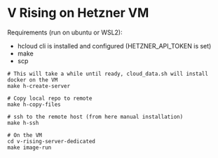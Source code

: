 # V Rising on Hetzner VM 

Requirements (run on ubuntu or WSL2):
* hcloud cli is installed and configured (HETZNER_API_TOKEN is set)
* make
* scp

```
# This will take a while until ready, cloud_data.sh will install docker on the VM
make h-create-server

# Copy local repo to remote
make h-copy-files

# ssh to the remote host (from here manual installation)
make h-ssh

# On the VM
cd v-rising-server-dedicated
make image-run
```
